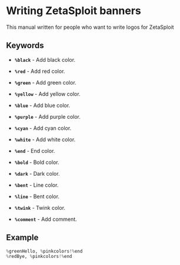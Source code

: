 # Writing ZetaSploit banners

This manual written for people who want to write logos for ZetaSploit

## Keywords

* **`%black`** - Add black color.
* **`%red`** - Add red color.
* **`%green`** - Add green color.
* **`%yellow`** - Add yellow color.
* **`%blue`** - Add blue color.
* **`%purple`** - Add purple color.
* **`%cyan`** - Add cyan color.
* **`%white`** - Add white color.

* **`%end`** - End color.
* **`%bold`** - Bold color.
* **`%dark`** - Dark color.
* **`%bent`** - Line color.
* **`%line`** - Bent color.
* **`%twink`** - Twink color.

* **`%comment`** - Add comment.

## Example

```python
%greenHello, %pinkcolors!%end
%redBye, %pinkcolors!%end
```
